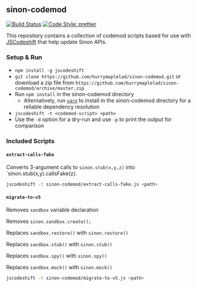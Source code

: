 ## sinon-codemod

[![Build Status](https://img.shields.io/travis/hurrymaplelad/sinon-codemod.svg?style=flat-square)](https://travis-ci.org/hurrymaplelad/sinon-codemod) [![Code Style: prettier](https://img.shields.io/badge/code_style-prettier-ff69b4.svg?style=flat-square)](https://github.com/prettier/prettier)

This repository contains a collection of codemod scripts based for use with
[JSCodeshift](https://github.com/facebook/jscodeshift) that help update Sinon APIs.

### Setup & Run

* `npm install -g jscodeshift`
* `git clone https://github.com/hurrymaplelad/sinon-codemod.git` or download a zip file
  from `https://github.com/hurrymaplelad/sinon-codemod/archive/master.zip`
* Run `npm install` in the sinon-codemod directory
  * Alternatively, run [`yarn`](https://yarnpkg.com/) to install in the
    sinon-codemod directory for a reliable dependency resolution
* `jscodeshift -t <codemod-script> <path>`
* Use the `-d` option for a dry-run and use `-p` to print the output
  for comparison

### Included Scripts

#### `extract-calls-fake`

Converts 3-argument calls to `sinon.stub(x,y,z)` into `sinon.stub(x,y).callsFake(z).

```sh
jscodeshift -t sinon-codemod/extract-calls-fake.js <path>
```

#### `migrate-to-v5`

Removes `sandbox` variable declaration

Removes `sinon.sandbox.create();`

Replaces `sandbox.restore()` with `sinon.restore()`

Replaces `sandbox.stub()` with `sinon.stub()`

Replaces `sandbox.spy()` with `sinon.spy()`

Replaces `sandbox.mock()` with `sinon.mock()`

```sh
jscodeshift -t sinon-codemod/migrate-to-v5.js <path>
```